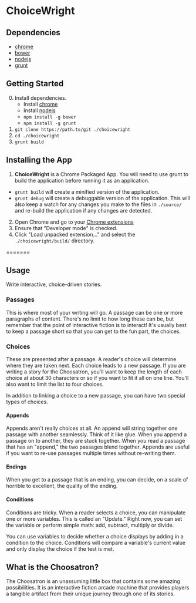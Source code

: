 # ChoiceWright #

## Dependencies ##
 - [chrome](http://www.google.com/chrome/)
 - [bower](http://bower.io/)
 - [nodejs](http://nodejs.org/)
 - [grunt](http://gruntjs.com/)

## Getting Started ##

0. Install dependencies.
   - Install [chrome](http://www.google.com/chrome/)
   - Install [nodejs](http://nodejs.org/download/)
   - `npm install -g bower`
   - `npm install -g grunt`
1. `git clone https://path.to/git ./choicewright`
2. `cd ./choicewright`
3. `grunt build`

## Installing the App ##

1. **ChoiceWright** is a Chrome Packaged App. You will need to use grunt to build the application before running it as an application.
 - `grunt build` will create a minified version of the application.
 - `grunt debug` will create a debuggable version of the application. This will also keep a watch for any changes you make to the files in `./source/` and re-build the application if any changes are detected.
2. Open Chrome and go to your [Chrome extensions](chrome://extensions)
3. Ensure that "Developer mode" is checked.
4. Click "Load unpacked extension..." and select the `./choicewright/build/` directory.

=======

## Usage ##

Write interactive, choice-driven stories.

### Passages ###

This is where most of your writing will go. A passage can be one or more paragraphs of content. There's no limit to how long these can be, but remember that the point of interactive fiction is to interact! It's usually best to keep a passage short so that you can get to the fun part, the choices.

### Choices ###

These are presented after a passage. A reader's choice will determine where they are taken next. Each choice leads to a new passage. If you are writing a story for the Choosatron, you'll want to keep the length of each choice at about 30 characters or so if you want to fit it all on one line. You'll also want to limit the list to four choices.

In addition to linking a choice to a new passage, you can have two special types of choices.

#### Appends ####

Appends aren't really choices at all. An append will string together one passage with another seamlessly. Think of it like glue. When you append a passage on to another, they are stuck together. When you read a passage that has an "append," the two passages blend together. Appends are useful if you want to re-use passages multiple times without re-writing them.

#### Endings ####

When you get to a passage that is an ending, you can decide, on a scale of horrible to excellent, the quality of the ending.

#### Conditions ####

Conditions are tricky. When a reader selects a choice, you can manipulate one or more variables. This is called an "Update." Right now, you can set the variable or perform simple math: add, subtract, multiply or divide. 

You can use variables to decide whether a choice displays by adding in a condition to the choice. Conditions will compare a variable's current value and only display the choice if the test is met.

## What is the Choosatron? ##

The Choosatron is an unassuming little box that contains some amazing possibilities. It is an interactive fiction arcade machine that provides players a tangible artifact from their unique journey through one of its stories.
